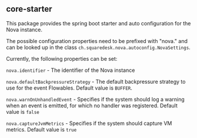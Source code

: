 core-starter
---

This package provides the spring boot starter and auto configuration for the Nova instance.

The possible configuration properties need to be prefixed with "nova." and can be looked up in the class
```ch.squaredesk.nova.autoconfig.NovaSettings```. 

Currently, the following properties can be set:

```nova.identifier``` - The identifier of the Nova instance 

```nova.defaultBackpressureStrategy``` - The default backpressure strategy to use for the event Flowables. Default value is ```BUFFER```.

```nova.warnOnUnhandledEvent``` - Specifies if the system should log a warning when an event is emitted, for which no handler was registered. Default value is ```false```

```nova.captureJvmMetrics``` - Specifies if the system should capture VM metrics. Default value is ```true```
 
